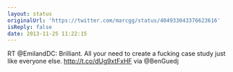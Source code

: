 ```yaml
---
layout: status
originalUrl: 'https://twitter.com/marcgg/status/404933043376623616'
isReply: false
date: 2013-11-25 11:22:15
---
```


RT @EmilandDC: Brilliant. All your need to create a fucking case study just like everyone else. http://t.co/dUg9xtFxHF via @BenGuedj
